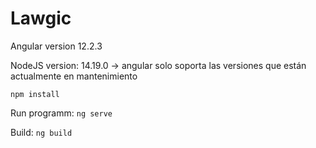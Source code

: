 # Lawgic

Angular version 12.2.3

NodeJS version: 14.19.0 → angular solo soporta las versiones que están actualmente en mantenimiento

``npm install``

Run programm: ``ng serve``

Build: ``ng build``
